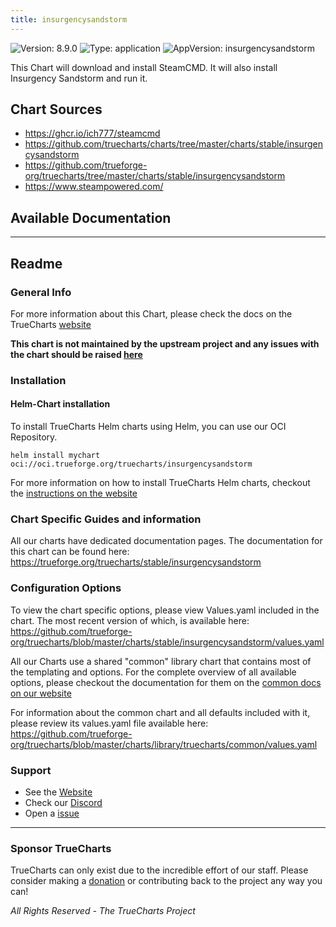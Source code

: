 ```yaml
---
title: insurgencysandstorm
---
```


![Version: 8.9.0](https://img.shields.io/badge/Version-8.9.0-informational?style=flat-square) ![Type: application](https://img.shields.io/badge/Type-application-informational?style=flat-square) ![AppVersion: insurgencysandstorm](https://img.shields.io/badge/AppVersion-insurgencysandstorm-informational?style=flat-square)

This Chart will download and install SteamCMD. It will also install Insurgency Sandstorm and run it.

## Chart Sources

- https://ghcr.io/ich777/steamcmd
- https://github.com/truecharts/charts/tree/master/charts/stable/insurgencysandstorm
- https://github.com/trueforge-org/truecharts/tree/master/charts/stable/insurgencysandstorm
- https://www.steampowered.com/

## Available Documentation



---

## Readme


### General Info

For more information about this Chart, please check the docs on the TrueCharts [website](https://trueforge.org/truecharts/stable/insurgencysandstorm)

**This chart is not maintained by the upstream project and any issues with the chart should be raised [here](https://github.com/trueforge-org/truecharts/issues/new/choose)**

### Installation

#### Helm-Chart installation

To install TrueCharts Helm charts using Helm, you can use our OCI Repository.

`helm install mychart oci://oci.trueforge.org/truecharts/insurgencysandstorm`

For more information on how to install TrueCharts Helm charts, checkout the [instructions on the website](https://trueforge.org/truecharts/guides/)

### Chart Specific Guides and information

All our charts have dedicated documentation pages.
The documentation for this chart can be found here:
https://trueforge.org/truecharts/stable/insurgencysandstorm

### Configuration Options

To view the chart specific options, please view Values.yaml included in the chart.
The most recent version of which, is available here: https://github.com/trueforge-org/truecharts/blob/master/charts/stable/insurgencysandstorm/values.yaml

All our Charts use a shared "common" library chart that contains most of the templating and options.
For the complete overview of all available options, please checkout the documentation for them on the [common docs on our website](https://trueforge.org/truecharts-common/)

For information about the common chart and all defaults included with it, please review its values.yaml file available here: https://github.com/trueforge-org/truecharts/blob/master/charts/library/truecharts/common/values.yaml

### Support

- See the [Website](https://truecharts.org)
- Check our [Discord](https://discord.gg/tVsPTHWTtr)
- Open a [issue](https://github.com/trueforge-org/truecharts/issues/new/choose)

---

### Sponsor TrueCharts

TrueCharts can only exist due to the incredible effort of our staff.
Please consider making a [donation](https://trueforge.org/general/sponsor/) or contributing back to the project any way you can!

_All Rights Reserved - The TrueCharts Project_
